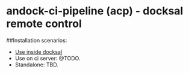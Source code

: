 # andock-ci-pipeline (acp) - docksal remote control


##Installation scenarios:

* [Use inside docksal](../getting-started-docksal/setup.md)
* Use on ci server: @TODO.
* Standalone: TBD.
